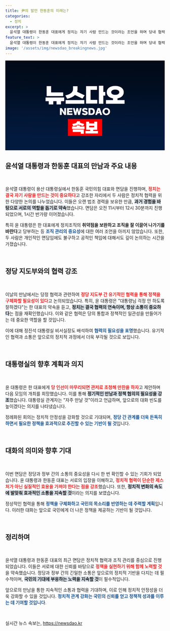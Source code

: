 ```yaml
---
title: 尹의 발언 한동훈의 미래는?
categories:
  - 정치
excerpt: >
  윤석열 대통령이 한동훈 대표에게 정치는 자기 사람 만드는 것이라는 조언을 하며 당내 협력 강화를 다짐했다. 두 사람의 면담은 화기애애한 분위기 속에서 진행됐으며, 자주 만나는 기회를 갖겠다고 약속했다. 궁금한 뒷이야기를 확인하세요!
feature_text: >
  윤석열 대통령이 한동훈 대표에게 정치는 자기 사람 만드는 것이라는 조언을 하며 당내 협력 강화를 다짐했다. 두 사람의 면담은 화기애애한 분위기 속에서 진행됐으며, 자주 만나는 기회를 갖겠다고 약속했다. 궁금한 뒷이야기를 확인하세요!
image: '/assets/img/newsdao_breakingnews.jpg'
---
```


<p><img src="/assets/img/newsdao_breakingnews.jpg" alt="ranknews 속보" /></p>

<h2 data-ke-size="size26">윤석열 대통령과 한동훈 대표의 만남과 주요 내용</h2>

<p data-ke-size="size16">&nbsp;</p>

<p>윤석열 대통령이 용산 대통령실에서 한동훈 국민의힘 대표와 면담을 진행하며, <b><span style="color: #ee2323;">정치는 결국 자기 사람을 만드는 것이 중요하다</span></b>고 강조한 자리에서 두 사람은 정치적 협력을 위한 다양한 논의를 나누었습니다. 이들은 오랜 법조 경력을 보유한 만큼, <b><span style="background-color: #21538527;">과거 경험을 바탕으로 서로의 역할을 돕기로 약속</span></b>했습니다. 면담은 오전 11시부터 12시 30분까지 진행되었으며, 1시간 반가량 이어졌습니다.</p>

<p>특히 윤 대통령은 한 대표에게 정치조직의 <b>취약점을 보완하고 조직을 잘 이끌어 나가기를 바란다</b>고 당부하는 등 <b><span style="color: #1a5490;">조직 관리의 중요성</span></b>에 대한 여러 조언을 아끼지 않았습니다. 또한, 두 사람은 개인적인 면담임에도 불구하고 공적인 책임에 대해서도 깊이 논의하는 시간을 가졌습니다.</p>

<p data-ke-size="size16">&nbsp;</p>

<h2 data-ke-size="size26">정당 지도부와의 협력 강조</h2>

<p data-ke-size="size16">&nbsp;</p>

<p>이날의 만남에서는 당정 협력과 관련하여 <b><span style="color: #ee2323;">정당 지도부 간 유기적인 협력을 통해 정책을 구체화할 필요성이 있다</span></b>고 논의되었습니다. 특히, 윤 대통령은 "대통령님 걱정 안 하도록 잘하겠다"는 한 대표의 약속을 듣고, <b><span style="background-color: #21538527;">정치는 결국 협력의 연속이며, 항상 소통이 중요하다</span></b>는 점을 재확인했습니다. 이와 같은 협력은 당의 통합과 정책적인 일관성을 만들어가는 데 중요한 역할을 할 것입니다. </p>

<p>이에 대해 정진석 대통령실 비서실장도 배석하여 <b><span style="color: #1a5490;">협력의 필요성을 표명</span></b>했습니다. 유기적인 협력과 소통은 앞으로의 정치적 과정에서 더욱 부각될 것으로 보입니다.</p>

<p data-ke-size="size16">&nbsp;</p>

<h2 data-ke-size="size26">대통령실의 향후 계획과 의지</h2>

<p data-ke-size="size16">&nbsp;</p>

<p>윤 대통령은 한 대표에게 <b><span style="color: #ee2323;">당 인선이 마무리되면 관저로 초청해 만찬을 하자</span></b>고 제안하며 다음 모임의 개최를 희망했습니다. 이를 통해 <b><span style="background-color: #21538527;">정기적인 만남과 정책 협의의 필요성을 강조</span></b>했습니다. 대통령실 관계자는 "자주 만날 것"이라고 언급하며, 앞으로의 대화 빈도를 높이겠다는 의지를 나타냈습니다.</p>

<p>정례화된 회의는 정치적 안정성을 강화할 것으로 기대되며, <b><span style="color: #1a5490;">정당 간 관계를 더욱 돈독히 하면서 필요한 정책을 효과적으로 추진할 수 있는 기반이 될 것</span></b>입니다. </p>

<p data-ke-size="size16">&nbsp;</p>

<h2 data-ke-size="size26">대화의 의미와 향후 기대</h2>

<p data-ke-size="size16">&nbsp;</p>

<p>이번 면담은 정당과 정부 간의 소통의 중요성을 다시 한 번 확인할 수 있는 기회가 되었습니다. 윤 대통령과 한동훈 대표는 서로의 입장을 이해하고, <b><span style="color: #ee2323;">정치적 협력이 단순한 제스처가 아닌 실질적인 효용을 가져야 한다는 점을 강조</span></b>했습니다. 또한, <b><span style="background-color: #21538527;">정치적 변화의 속도에 발맞춰 효과적인 소통을 지속할 것</span></b>이라는 의지를 보였습니다.</p>

<p>정상적인 협력을 통해 <b><span style="color: #1a5490;">정책을 구체화하고 국민의 목소리를 반영하는 데 주력할 계획</span></b>입니다. 이러한 대화는 앞으로 국민에게 더 나은 정책을 제공하는 기반이 될 것입니다.</p>

<p data-ke-size="size16">&nbsp;</p>

<h2 data-ke-size="size26">정리하며</h2>

<p data-ke-size="size16">&nbsp;</p>

<p>윤석열 대통령과 한동훈 대표의 최근 면담은 정치적 협력과 조직 관리를 중심으로 진행되었습니다. 이들은 서로에 대한 신뢰를 바탕으로 <b><span style="color: #ee2323;">정책을 실현하기 위해 함께 노력할 것</span></b>을 약속했습니다. 정당과 정부 간의 긴밀한 소통은 앞으로의 정치적 기반을 다지는 데 필수적이며, <b><span style="background-color: #21538527;">국민의 기대에 부응하는 노력을 지속할 것</span></b>이 필수적입니다. </p>

<p>앞으로의 만남을 통한 지속적인 소통과 협력을 기대하며, 이로 인해 정치적 안정성을 더욱 강화할 수 있을 것입니다. <b><span style="color: #1a5490;">정치적 관계 강화는 국민의 신뢰를 얻고 정책적 성과를 이루는 데 기여할 것입니다</span></b>. </p>

<p data-ke-size="size16">&nbsp;</p>
실시간 뉴스 속보는, <a href="https://newsdao.kr" rel="dofollow">https://newsdao.kr</a>


